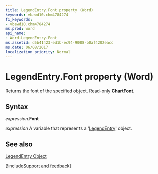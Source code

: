 ```yaml
---
title: LegendEntry.Font property (Word)
keywords: vbawd10.chm4784274
f1_keywords:
- vbawd10.chm4784274
ms.prod: word
api_name:
- Word.LegendEntry.Font
ms.assetid: d5b41423-ed1b-ec94-9088-b0af4202eacc
ms.date: 06/08/2017
localization_priority: Normal
---
```



# LegendEntry.Font property (Word)

Returns the font of the specified object. Read-only  **[ChartFont](Word.ChartFont.md)**.


## Syntax

_expression_.**Font**

_expression_ A variable that represents a '[LegendEntry](Word.LegendEntry.md)' object.


## See also


[LegendEntry Object](Word.LegendEntry.md)

[!include[Support and feedback](~/includes/feedback-boilerplate.md)]